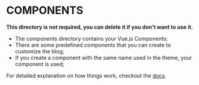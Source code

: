 # COMPONENTS

**This directory is not required, you can delete it if you don't want to use it.**

- The components directory contains your Vue.js Components;
- There are some predefined components that you can create to customize the blog;
- If you create a component with the same name used in the theme, your component is used;

For detailed explanation on how things work, checkout the [docs](https://nuxtjs.blog/customization/layout-components).

